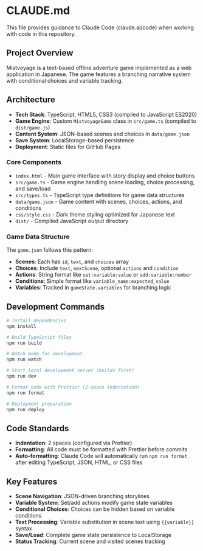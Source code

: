 # CLAUDE.md

This file provides guidance to Claude Code (claude.ai/code) when working with code in this repository.

## Project Overview

Mistvoyage is a text-based offline adventure game implemented as a web application in Japanese. The game features a branching narrative system with conditional choices and variable tracking.

## Architecture

- **Tech Stack**: TypeScript, HTML5, CSS3 (compiled to JavaScript ES2020)
- **Game Engine**: Custom `MistvoyageGame` class in `src/game.ts` (compiled to `dist/game.js`)
- **Content System**: JSON-based scenes and choices in `data/game.json`
- **Save System**: LocalStorage-based persistence
- **Deployment**: Static files for GitHub Pages

### Core Components

- `index.html` - Main game interface with story display and choice buttons
- `src/game.ts` - Game engine handling scene loading, choice processing, and save/load
- `src/types.ts` - TypeScript type definitions for game data structures
- `data/game.json` - Game content with scenes, choices, actions, and conditions
- `css/style.css` - Dark theme styling optimized for Japanese text
- `dist/` - Compiled JavaScript output directory

### Game Data Structure

The `game.json` follows this pattern:
- **Scenes**: Each has `id`, `text`, and `choices` array
- **Choices**: Include `text`, `nextScene`, optional `actions` and `condition`
- **Actions**: String format like `set:variable:value` or `add:variable:number`
- **Conditions**: Simple format like `variable_name:expected_value`
- **Variables**: Tracked in `gameState.variables` for branching logic

## Development Commands

```bash
# Install dependencies
npm install

# Build TypeScript files
npm run build

# Watch mode for development
npm run watch

# Start local development server (builds first)
npm run dev

# Format code with Prettier (2-space indentation)
npm run format

# Deployment preparation
npm run deploy
```

## Code Standards

- **Indentation**: 2 spaces (configured via Prettier)
- **Formatting**: All code must be formatted with Prettier before commits
- **Auto-formatting**: Claude Code will automatically run `npm run format` after editing TypeScript, JSON, HTML, or CSS files

## Key Features

- **Scene Navigation**: JSON-driven branching storylines
- **Variable System**: Set/add actions modify game state variables
- **Conditional Choices**: Choices can be hidden based on variable conditions
- **Text Processing**: Variable substitution in scene text using `{{variable}}` syntax
- **Save/Load**: Complete game state persistence to LocalStorage
- **Status Tracking**: Current scene and visited scenes tracking